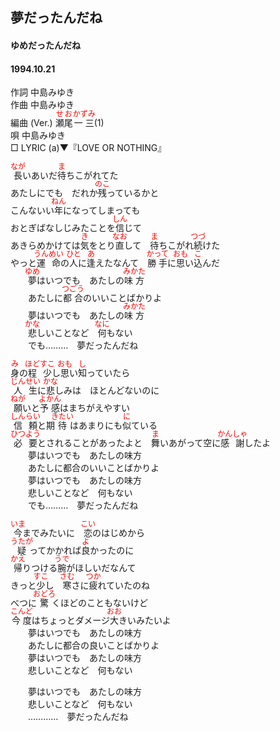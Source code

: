 <style type="text/css">
	ruby{
	    ruby-position: over;
	}
	ruby > rt{font-size: 12px;color:red;}
	p{font:16px;font-size: '楷体'}
</style>
## 夢だったんだね
#### ゆめだったんだね
#### 1994.10.21


作詞     中島みゆき　　　　　   
作曲      中島みゆき  　　　   
編曲 (Ver.) <ruby><rb>瀬尾</rb><rp>(</rp><rt>せお</rt><rp>)</rp></ruby><ruby><rb>一三</rb><rp>(</rp><rt>かずみ</rt><rp>)</rp></ruby>(1)　　　　    
唄     中島みゆき      
□ LYRIC (a)▼『LOVE OR NOTHING』    

<ruby><rb>長</rb><rp>(</rp><rt>なが</rt><rp>)</rp></ruby>いあいだ<ruby><rb>待</rb><rp>(</rp><rt>ま</rt><rp>)</rp></ruby>ちこがれてた   
あたしにでも　だれか<ruby><rb>残</rb><rp>(</rp><rt>のこ</rt><rp>)</rp></ruby>っているかと   
こんないい<ruby><rb>年</rb><rp>(</rp><rt>ねん</rt><rp>)</rp></ruby>になってしまっても   
おとぎばなしじみたことを<ruby><rb>信</rb><rp>(</rp><rt>しん</rt><rp>)</rp></ruby>じて   
あきらめかけては<ruby><rb>気</rb><rp>(</rp><rt>き</rt><rp>)</rp></ruby>をとり<ruby><rb>直</rb><rp>(</rp><rt>なお</rt><rp>)</rp></ruby>して　<ruby><rb>待</rb><rp>(</rp><rt>ま</rt><rp>)</rp></ruby>ちこがれ<ruby><rb>続</rb><rp>(</rp><rt>つづ</rt><rp>)</rp></ruby>けた   
やっと<ruby><rb>運命</rb><rp>(</rp><rt>うんめい</rt><rp>)</rp></ruby>の<ruby><rb>人</rb><rp>(</rp><rt>ひと</rt><rp>)</rp></ruby>に<ruby><rb>逢</rb><rp>(</rp><rt>あ</rt><rp>)</rp></ruby>えたなんて　<ruby><rb>勝手</rb><rp>(</rp><rt>かって</rt><rp>)</rp></ruby>に<ruby><rb>思</rb><rp>(</rp><rt>おも</rt><rp>)</rp></ruby>い<ruby><rb>込</rb><rp>(</rp><rt>こ</rt><rp>)</rp></ruby>んだ   
　　<ruby><rb>夢</rb><rp>(</rp><rt>ゆめ</rt><rp>)</rp></ruby>はいつでも　あたしの<ruby><rb>味方</rb><rp>(</rp><rt>みかた</rt><rp>)</rp></ruby>   
　　あたしに<ruby><rb>都合</rb><rp>(</rp><rt>つごう</rt><rp>)</rp></ruby>のいいことばかりよ   
　　夢はいつでも　あたしの<ruby><rb>味方</rb><rp>(</rp><rt>みかた</rt><rp>)</rp></ruby>   
　　<ruby><rb>悲</rb><rp>(</rp><rt>かな</rt><rp>)</rp></ruby>しいことなど　<ruby><rb>何</rb><rp>(</rp><rt>なに</rt><rp>)</rp></ruby>もない   
　　でも………　夢だったんだね   
   
<ruby><rb>身</rb><rp>(</rp><rt>み</rt><rp>)</rp></ruby>の<ruby><rb>程少</rb><rp>(</rp><rt>ほどすこ</rt><rp>)</rp></ruby>し<ruby><rb>思</rb><rp>(</rp><rt>おも</rt><rp>)</rp></ruby>い<ruby><rb>知</rb><rp>(</rp><rt>し</rt><rp>)</rp></ruby>っていたら   
<ruby><rb>人生</rb><rp>(</rp><rt>じんせい</rt><rp>)</rp></ruby>に<ruby><rb>悲</rb><rp>(</rp><rt>かな</rt><rp>)</rp></ruby>しみは　ほとんどないのに   
<ruby><rb>願</rb><rp>(</rp><rt>ねが</rt><rp>)</rp></ruby>いと<ruby><rb>予感</rb><rp>(</rp><rt>よかん</rt><rp>)</rp></ruby>はまちがえやすい   
<ruby><rb>信頼</rb><rp>(</rp><rt>しんらい</rt><rp>)</rp></ruby>と期<ruby><rb>待</rb><rp>(</rp><rt>きたい</rt><rp>)</rp></ruby>はあまりにも<ruby><rb>似</rb><rp>(</rp><rt>に</rt><rp>)</rp></ruby>ている   
<ruby><rb>必要</rb><rp>(</rp><rt>ひつよう</rt><rp>)</rp></ruby>とされることがあったよと　<ruby><rb>舞</rb><rp>(</rp><rt>ま</rt><rp>)</rp></ruby>いあがって空に<ruby><rb>感謝</rb><rp>(</rp><rt>かんしゃ</rt><rp>)</rp></ruby>したよ   
　　夢はいつでも　あたしの味方   
　　あたしに都合のいいことばかりよ   
　　夢はいつでも　あたしの味方   
　　悲しいことなど　何もない   
　　でも………　夢だったんだね   
   
<ruby><rb>今</rb><rp>(</rp><rt>いま</rt><rp>)</rp></ruby>までみたいに　<ruby><rb>恋</rb><rp>(</rp><rt>こい</rt><rp>)</rp></ruby>のはじめから   
<ruby><rb>疑</rb><rp>(</rp><rt>うたが</rt><rp>)</rp></ruby>ってかかれば<ruby><rb>良</rb><rp>(</rp><rt>よ</rt><rp>)</rp></ruby>かったのに   
<ruby><rb>帰</rb><rp>(</rp><rt>かえ</rt><rp>)</rp></ruby>りつける<ruby><rb>腕</rb><rp>(</rp><rt>うで</rt><rp>)</rp></ruby>がほしいだなんて   
きっと<ruby><rb>少</rb><rp>(</rp><rt>すこ</rt><rp>)</rp></ruby>し　<ruby><rb>寒</rb><rp>(</rp><rt>さむ</rt><rp>)</rp></ruby>さに<ruby><rb>疲</rb><rp>(</rp><rt>つか</rt><rp>)</rp></ruby>れていたのね   
べつに<ruby><rb>驚</rb><rp>(</rp><rt>おどろ</rt><rp>)</rp></ruby>くほどのこともないけど   
<ruby><rb>今度</rb><rp>(</rp><rt>こんど</rt><rp>)</rp></ruby>はちょっとダメージ<ruby><rb>大</rb><rp>(</rp><rt>おお</rt><rp>)</rp></ruby>きいみたいよ   
　　夢はいつでも　あたしの味方   
　　あたしに都合の良いことばかりよ   
　　夢はいつでも　あたしの味方   
　　悲しいことなど　何もない   
   
　　夢はいつでも　あたしの味方   
　　悲しいことなど　何もない   
　　…………　夢だったんだね   